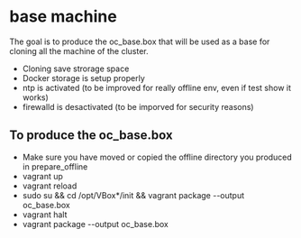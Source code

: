 # base machine

The goal is to produce the oc_base.box that will be used as a base for cloning all the machine of the cluster. 

*   Cloning save strorage space
*   Docker storage is setup properly 
*   ntp is activated  (to be improved for really offline env, even if test show it works)
*   firewalld is desactivated  (to be imporved for security reasons)


## To produce the oc_base.box 

*   Make sure you have moved or copied the offline directory you produced in prepare_offline
*   vagrant up
*   vagrant reload 
*   sudo su && cd /opt/VBox*/init && vagrant package --output oc_base.box
*   vagrant halt 
*   vagrant package --output oc_base.box 
